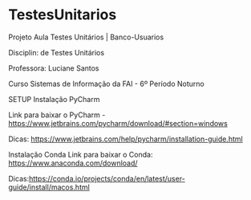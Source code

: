 # TestesUnitarios

Projeto Aula Testes Unitários | Banco-Usuarios

Disciplin: de Testes Unitários

Professora: Luciane Santos

Curso Sistemas de Informação da FAI -  6º Período Noturno

SETUP Instalação PyCharm

Link para baixar o PyCharm - https://www.jetbrains.com/pycharm/download/#section=windows

Dicas: https://www.jetbrains.com/help/pycharm/installation-guide.html

Instalação Conda Link para baixar o Conda: https://www.anaconda.com/download/

Dicas:https://conda.io/projects/conda/en/latest/user-guide/install/macos.html
